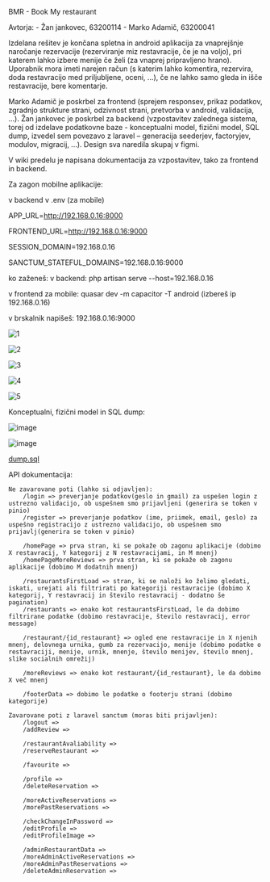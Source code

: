 BMR - Book My restaurant

Avtorja:
    -   Žan jankovec, 63200114
    -   Marko Adamič, 63200041

Izdelana rešitev je končana spletna in android aplikacija za vnaprejšnje naročanje rezervacije (rezerviranje miz restavracije, če je na voljo), pri katerem lahko izbere menije če želi (za vnaprej pripravljeno hrano). Uporabnik mora imeti narejen račun (s katerim lahko komentira, rezervira, doda restavracijo med priljubljene, oceni, …), če ne lahko samo gleda in išče restavracije, bere komentarje.

Marko Adamič je poskrbel za frontend (sprejem responsev, prikaz podatkov, zgradnjo strukture strani, odzivnost strani, pretvorba v android, validacija, ...).
Žan jankovec je poskrbel za backend (vzpostavitev zalednega sistema, torej od izdelave podatkovne baze - konceptualni model, fizični model, SQL dump, izvedel sem povezavo z laravel – generacija seederjev, factoryjev, modulov, migracij, ...).
Design sva naredila skupaj v figmi.

V wiki predelu je napisana dokumentacija za vzpostavitev, tako za frontend in backend.

Za zagon mobilne aplikacije: 

v backend v .env (za mobile)

APP_URL=http://192.168.0.16:8000

FRONTEND_URL=http://192.168.0.16:9000

SESSION_DOMAIN=192.168.0.16

SANCTUM_STATEFUL_DOMAINS=192.168.0.16:9000


ko zaženeš:
v backend: php artisan serve --host=192.168.0.16

v frontend za mobile: quasar dev -m capacitor -T android (izbereš ip 192.168.0.16)

v brskalnik napišeš: 192.168.0.16:9000


![1](/uploads/8059b7d351c9ad10b7650e930b13675b/1.PNG)

![2](/uploads/441a8f56fd8a2964b0c9a1b3abd77926/2.PNG)

![3](/uploads/6aabd23f98eb315d9f54dd3526b2fbec/3.PNG)

![4](/uploads/9c8897456d1cc180937f312092a311cc/4.PNG)

![5](/uploads/5502517c40402fe4073605af5bbc2606/5.PNG)


Konceptualni, fizični model in SQL dump:

![image](/uploads/76c3ca1823d00742de96500e1b0e425a/image.png)

![image](/uploads/5ffca4af2e0a14ad843201d202f0f962/image.png)

[dump.sql](/uploads/89a4beae5a2bc50c1bd997dbc79fb19a/dump.sql)

API dokumentacija:
```
Ne zavarovane poti (lahko si odjavljen):
    /login => preverjanje podatkov(geslo in gmail) za uspešen login z ustrezno validacijo, ob uspešnem smo prijavljeni (generira se token v pinio)
    /register => preverjanje podatkov (ime, priimek, email, geslo) za uspešno registracijo z ustrezno validacijo, ob uspešnem smo prijavlj(generira se token v pinio)

    /homePage => prva stran, ki se pokaže ob zagonu aplikacije (dobimo X restavracij, Y kategorij z N restavracijami, in M mnenj)
    /homePageMoreReviews => prva stran, ki se pokaže ob zagonu aplikacije (dobimo M dodatnih mnenj)

    /restaurantsFirstLoad => stran, ki se naloži ko želimo gledati, iskati, urejati ali filtrirati po kategoriji restavracije (dobimo X kategorij, Y restavracij in število restavracij - dodatno še pagination)
    /restaurants => enako kot restaurantsFirstLoad, le da dobimo filtrirane podatke (dobimo restavracije, število restavracij, error message)

    /restaurant/{id_restaurant} => ogled ene restavracije in X njenih mnenj, delovnega urnika, gumb za rezervacijo, menije (dobimo podatke o restavraciji, menije, urnik, mnenje, število menijev, število mnenj, slike socialnih omrežij)

    /moreReviews => enako kot restaurant/{id_restaurant}, le da dobimo X več mnenj

    /footerData => dobimo le podatke o footerju strani (dobimo kategorije)

Zavarovane poti z laravel sanctum (moras biti prijavljen):
    /logout =>
    /addReview =>

    /restaurantAvaliability =>
    /reserveRestaurant =>

    /favourite =>

    /profile =>
    /deleteReservation =>

    /moreActiveReservations =>
    /morePastReservations =>

    /checkChangeInPassword =>
    /editProfile =>
    /editProfileImage =>

    /adminRestaurantData =>
    /moreAdminActiveReservations =>
    /moreAdminPastReservations =>
    /deleteAdminReservation =>
```
